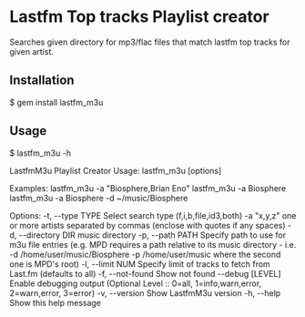 # Lastfm Top tracks Playlist creator

Searches given directory for mp3/flac files that match lastfm top tracks for given artist.

## Installation

$ gem install lastfm_m3u

## Usage

$ lastfm_m3u -h

LastfmM3u Playlist Creator
Usage: lastfm_m3u [options]

Examples:
  lastfm_m3u -a "Biosphere,Brian Eno"
  lastfm_m3u -a Biosphere
  lastfm_m3u -a Biosphere -d ~/music/Biosphere


Options:
    -t, --type TYPE                  Select search type
                                       (f,i,b,file,id3,both)
    -a "x,y,z"                       one or more artists separated by commas (enclose with quotes if any spaces)
    -d, --directory DIR              music directory
    -p, --path PATH                  Specify path to use for m3u file entries (e.g. MPD requires a path relative to its music directory - i.e. -d /home/user/music/Biosphere -p /home/user/music where the second one is MPD's root)
    -l, --limit NUM                  Specify limit of tracks to fetch from Last.fm (defaults to all)
    -f, --not-found                  Show not found
        --debug [LEVEL]              Enable debugging output (Optional Level :: 0=all, 1=info,warn,error, 2=warn,error, 3=error)
    -v, --version                    Show LastfmM3u version
    -h, --help                       Show this help message
